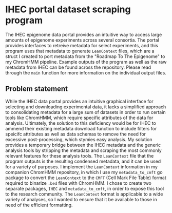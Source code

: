 # IHEC portal dataset scraping program

The IHEC epigenome data portal provides an intuitive way to access large amounts of epigenome experiments across several consortia. The portal provides interfaces to retreive metadata for select experiments, and this program uses that metadata to generate `LeanContext` files, which are a struct I created to port metadata from the "Roadmap To The Epigenome" to my ChromHMM pipeline. Example outputs of the program as well as the raw metadata from IHEC can be found across the repository. Please read through the `main` function for more information on the individual output files.

## Problem statement

While the IHEC data portal provides an intuitive graphical interface for selecting and downloading experimental data, it lacks a simplified approach to consolidating metadata for a large sum of datasets in order to run certain tools like ChromHMM, which require specific attributes of the data for analysis. Ultimately, the solution to this deficiency would be for IHEC to ammend their existing metadata download function to include filters for speicifc attributes as well as data schemas to remove the need for excessive post-processing, which stymies easy analysis. My solution provides a temporary bridge between the IHEC metadata and the generic analysis tools by stripping the metadata and scraping the most commonly relevant features for these analysis tools. The `LeanContext` file that the program outputs is the resulting condensed metadata, and it can be used for a variety of purposes. I implement the `LeanContext` information in my companion ChromHMM repository, in which I use my `metadata_to_cmft` go package to convert the `LeanContext` to the `CMFT` (Cell Mark File Table) format required to binarize `.bed` files with ChromHMM. I chose to create two separate packages, `IHEC` and `metadata_to_cmft`, in order to expose this tool to the research community. The `LeanContext` format is applicable to a wide variety of analyses, so I wanted to ensure that it be available to those in need of the efficient formatting.